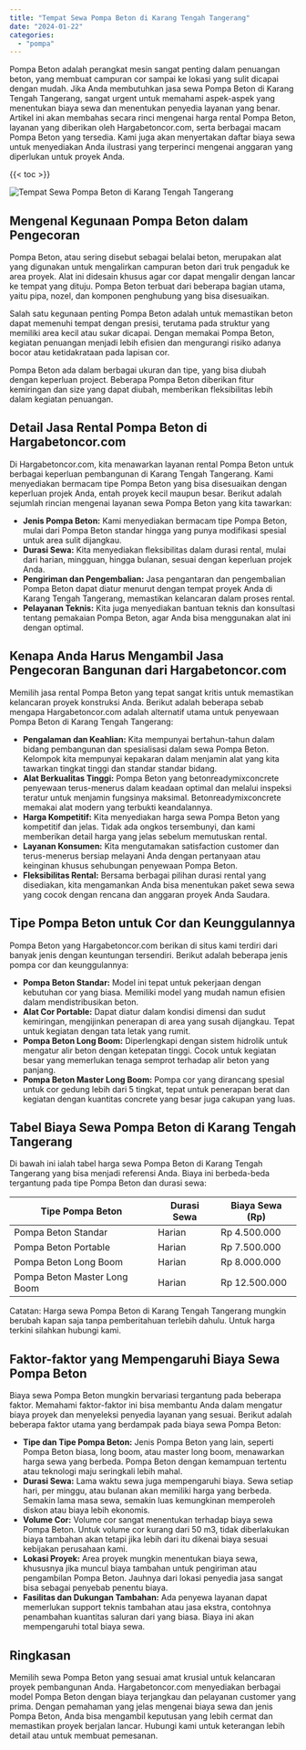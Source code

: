 ```yaml
---
title: "Tempat Sewa Pompa Beton di Karang Tengah Tangerang"
date: "2024-01-22"
categories: 
  - "pompa"
---
```




Pompa Beton adalah perangkat mesin sangat penting dalam penuangan beton, yang membuat campuran cor sampai ke lokasi yang sulit dicapai dengan mudah. Jika Anda membutuhkan jasa sewa Pompa Beton di Karang Tengah Tangerang, sangat urgent untuk memahami aspek-aspek yang menentukan biaya sewa dan menentukan penyedia layanan yang benar. Artikel ini akan membahas secara rinci mengenai harga rental Pompa Beton, layanan yang diberikan oleh Hargabetoncor.com, serta berbagai macam Pompa Beton yang tersedia. Kami juga akan menyertakan daftar biaya sewa untuk menyediakan Anda ilustrasi yang terperinci mengenai anggaran yang diperlukan untuk proyek Anda.

{{< toc >}}

![Tempat Sewa Pompa Beton di Karang Tengah Tangerang](https://hargareadymixid.github.io/pompa/concrete-pump%20(15).png)

## Mengenal Kegunaan Pompa Beton dalam Pengecoran

Pompa Beton, atau sering disebut sebagai belalai beton, merupakan alat yang digunakan untuk mengalirkan campuran beton dari truk pengaduk ke area proyek. Alat ini didesain khusus agar cor dapat mengalir dengan lancar ke tempat yang dituju. Pompa Beton terbuat dari beberapa bagian utama, yaitu pipa, nozel, dan komponen penghubung yang bisa disesuaikan.

Salah satu kegunaan penting Pompa Beton adalah untuk memastikan beton dapat memenuhi tempat dengan presisi, terutama pada struktur yang memiliki area kecil atau sukar dicapai. Dengan memakai Pompa Beton, kegiatan penuangan menjadi lebih efisien dan mengurangi risiko adanya bocor atau ketidakrataan pada lapisan cor.

Pompa Beton ada dalam berbagai ukuran dan tipe, yang bisa diubah dengan keperluan project. Beberapa Pompa Beton diberikan fitur kemiringan dan size yang dapat diubah, memberikan fleksibilitas lebih dalam kegiatan penuangan.

## Detail Jasa Rental Pompa Beton di Hargabetoncor.com

Di Hargabetoncor.com, kita menawarkan layanan rental Pompa Beton untuk berbagai keperluan pembangunan di Karang Tengah Tangerang. Kami menyediakan bermacam tipe Pompa Beton yang bisa disesuaikan dengan keperluan projek Anda, entah proyek kecil maupun besar. Berikut adalah sejumlah rincian mengenai layanan sewa Pompa Beton yang kita tawarkan:

- **Jenis Pompa Beton:** Kami menyediakan bermacam tipe Pompa Beton, mulai dari Pompa Beton standar hingga yang punya modifikasi spesial untuk area sulit dijangkau.
- **Durasi Sewa:** Kita menyediakan fleksibilitas dalam durasi rental, mulai dari harian, mingguan, hingga bulanan, sesuai dengan keperluan projek Anda.
- **Pengiriman dan Pengembalian:** Jasa pengantaran dan pengembalian Pompa Beton dapat diatur menurut dengan tempat proyek Anda di Karang Tengah Tangerang, memastikan kelancaran dalam proses rental.
- **Pelayanan Teknis:** Kita juga menyediakan bantuan teknis dan konsultasi tentang pemakaian Pompa Beton, agar Anda bisa menggunakan alat ini dengan optimal.

## Kenapa Anda Harus Mengambil Jasa Pengecoran Bangunan dari Hargabetoncor.com

Memilih jasa rental Pompa Beton yang tepat sangat kritis untuk memastikan kelancaran proyek konstruksi Anda. Berikut adalah beberapa sebab mengapa Hargabetoncor.com adalah alternatif utama untuk penyewaan Pompa Beton di Karang Tengah Tangerang:

- **Pengalaman dan Keahlian:** Kita mempunyai bertahun-tahun dalam bidang pembangunan dan spesialisasi dalam sewa Pompa Beton. Kelompok kita mempunyai kepakaran dalam menjamin alat yang kita tawarkan tingkat tinggi dan standar standar bidang.
- **Alat Berkualitas Tinggi:** Pompa Beton yang betonreadymixconcrete penyewaan terus-menerus dalam keadaan optimal dan melalui inspeksi teratur untuk menjamin fungsinya maksimal. Betonreadymixconcrete memakai alat modern yang terbukti keandalannya.
- **Harga Kompetitif:** Kita menyediakan harga sewa Pompa Beton yang kompetitif dan jelas. Tidak ada ongkos tersembunyi, dan kami memberikan detail harga yang jelas sebelum memutuskan rental.
- **Layanan Konsumen:** Kita mengutamakan satisfaction customer dan terus-menerus bersiap melayani Anda dengan pertanyaan atau keinginan khusus sehubungan penyewaan Pompa Beton.
- **Fleksibilitas Rental:** Bersama berbagai pilihan durasi rental yang disediakan, kita mengamankan Anda bisa menentukan paket sewa sewa yang cocok dengan rencana dan anggaran proyek Anda Saudara.

## Tipe Pompa Beton untuk Cor dan Keunggulannya

Pompa Beton yang Hargabetoncor.com berikan di situs kami terdiri dari banyak jenis dengan keuntungan tersendiri. Berikut adalah beberapa jenis pompa cor dan keunggulannya:

- **Pompa Beton Standar:** Model ini tepat untuk pekerjaan dengan kebutuhan cor yang biasa. Memiliki model yang mudah namun efisien dalam mendistribusikan beton.
- **Alat Cor Portable:** Dapat diatur dalam kondisi dimensi dan sudut kemiringan, mengijinkan penerapan di area yang susah dijangkau. Tepat untuk kegiatan dengan tata letak yang rumit.
- **Pompa Beton Long Boom:** Diperlengkapi dengan sistem hidrolik untuk mengatur alir beton dengan ketepatan tinggi. Cocok untuk kegiatan besar yang memerlukan tenaga semprot terhadap alir beton yang panjang.
- **Pompa Beton Master Long Boom:** Pompa cor yang dirancang spesial untuk cor gedung lebih dari 5 tingkat, tepat untuk penerapan berat dan kegiatan dengan kuantitas concrete yang besar juga cakupan yang luas.

## Tabel Biaya Sewa Pompa Beton di Karang Tengah Tangerang

Di bawah ini ialah tabel harga sewa Pompa Beton di Karang Tengah Tangerang yang bisa menjadi referensi Anda. Biaya ini berbeda-beda tergantung pada tipe Pompa Beton dan durasi sewa:

| Tipe Pompa Beton | Durasi Sewa | Biaya Sewa (Rp) |
| --- | --- | --- |
| Pompa Beton Standar | Harian | Rp 4.500.000 |
| Pompa Beton Portable | Harian | Rp 7.500.000 |
| Pompa Beton Long Boom | Harian | Rp 8.000.000 |
| Pompa Beton Master Long Boom | Harian | Rp 12.500.000 |

Catatan: Harga sewa Pompa Beton di Karang Tengah Tangerang mungkin berubah kapan saja tanpa pemberitahuan terlebih dahulu. Untuk harga terkini silahkan hubungi kami.

## Faktor-faktor yang Mempengaruhi Biaya Sewa Pompa Beton

Biaya sewa Pompa Beton mungkin bervariasi tergantung pada beberapa faktor. Memahami faktor-faktor ini bisa membantu Anda dalam mengatur biaya proyek dan menyeleksi penyedia layanan yang sesuai. Berikut adalah beberapa faktor utama yang berdampak pada biaya sewa Pompa Beton:

- **Tipe dan Tipe Pompa Beton:** Jenis Pompa Beton yang lain, seperti Pompa Beton biasa, long boom, atau master long boom, menawarkan harga sewa yang berbeda. Pompa Beton dengan kemampuan tertentu atau teknologi maju seringkali lebih mahal.
- **Durasi Sewa:** Lama waktu sewa juga mempengaruhi biaya. Sewa setiap hari, per minggu, atau bulanan akan memiliki harga yang berbeda. Semakin lama masa sewa, semakin luas kemungkinan memperoleh diskon atau biaya lebih ekonomis.
- **Volume Cor:** Volume cor sangat menentukan terhadap biaya sewa Pompa Beton. Untuk volume cor kurang dari 50 m3, tidak diberlakukan biaya tambahan akan tetapi jika lebih dari itu dikenai biaya sesuai kebijakan perusahaan kami.
- **Lokasi Proyek:** Area proyek mungkin menentukan biaya sewa, khususnya jika muncul biaya tambahan untuk pengiriman atau pengambilan Pompa Beton. Jauhnya dari lokasi penyedia jasa sangat bisa sebagai penyebab penentu biaya.
- **Fasilitas dan Dukungan Tambahan:** Ada penyewa layanan dapat memerlukan support teknis tambahan atau jasa ekstra, contohnya penambahan kuantitas saluran dari yang biasa. Biaya ini akan mempengaruhi total biaya sewa.

## Ringkasan

Memilih sewa Pompa Beton yang sesuai amat krusial untuk kelancaran proyek pembangunan Anda. Hargabetoncor.com menyediakan berbagai model Pompa Beton dengan biaya terjangkau dan pelayanan customer yang prima. Dengan pemahaman yang jelas mengenai biaya sewa dan jenis Pompa Beton, Anda bisa mengambil keputusan yang lebih cermat dan memastikan proyek berjalan lancar. Hubungi kami untuk keterangan lebih detail atau untuk membuat pemesanan.
